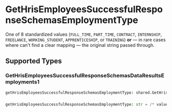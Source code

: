 # GetHrisEmployeesSuccessfulResponseSchemasEmploymentType

One of 8 standardized values (`FULL_TIME`, `PART_TIME`, `CONTRACT`, `INTERNSHIP`, `FREELANCE`, `WORKING_STUDENT`, `APPRENTICESHIP`, or `TRAINING`) **or** — in rare cases where can't find a clear mapping — the original string passed through.


## Supported Types

### GetHrisEmployeesSuccessfulResponseSchemasDataResultsEmployments1

```python
getHrisEmployeesSuccessfulResponseSchemasEmploymentType: shared.GetHrisEmployeesSuccessfulResponseSchemasDataResultsEmployments1 = /* values here */
```

### 

```python
getHrisEmployeesSuccessfulResponseSchemasEmploymentType: str = /* values here */
```

